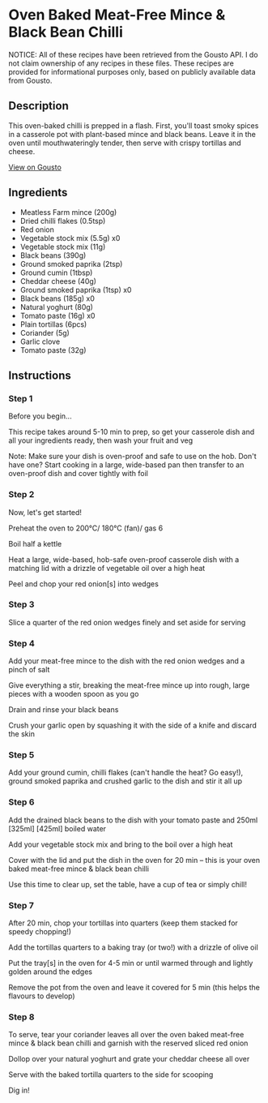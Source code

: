# Oven Baked Meat-Free Mince & Black Bean Chilli

NOTICE: All of these recipes have been retrieved from the Gousto API. I do not claim ownership of any recipes in these files. These recipes are provided for informational purposes only, based on publicly available data from Gousto.

## Description

This oven-baked chilli is prepped in a flash. First, you'll toast smoky spices in a casserole pot with plant-based mince and black beans. Leave it in the oven until mouthwateringly tender, then serve with crispy tortillas and cheese.  

[View on Gousto](https://www.gousto.co.uk/recipes/cookbook/oven-baked-meat-free-mince-black-bean-chilli)

## Ingredients

- Meatless Farm mince (200g)
- Dried chilli flakes (0.5tsp)
- Red onion
- Vegetable stock mix (5.5g) x0
- Vegetable stock mix (11g)
- Black beans (390g)
- Ground smoked paprika (2tsp)
- Ground cumin (1tbsp)
- Cheddar cheese (40g)
- Ground smoked paprika (1tsp) x0
- Black beans (185g) x0
- Natural yoghurt (80g)
- Tomato paste (16g) x0
- Plain tortillas (6pcs)
- Coriander (5g)
- Garlic clove
- Tomato paste (32g)

## Instructions


### Step 1

Before you begin...

This recipe takes around 5-10 min to prep, so get your casserole dish and all your ingredients ready, then wash your fruit and veg

Note: Make sure your dish is oven-proof and safe to use on the hob. Don't have one? Start cooking in a large, wide-based pan then transfer to an oven-proof dish and cover tightly with foil


### Step 2

Now, let's get started!

Preheat the oven to 200°C/ 180°C (fan)/ gas 6

Boil half a kettle

Heat a large, wide-based, hob-safe oven-proof casserole dish with a matching lid with a drizzle of vegetable oil over a high heat

Peel and chop your red onion[s] into wedges


### Step 3

Slice a quarter of the red onion wedges finely and set aside for serving


### Step 4

Add your meat-free mince to the dish with the red onion wedges and a pinch of salt

Give everything a stir, breaking the meat-free mince up into rough, large pieces with a wooden spoon as you go

Drain and rinse your black beans

Crush your garlic open by squashing it with the side of a knife and discard the skin


### Step 5

Add your ground cumin, chilli flakes (can't handle the heat? Go easy!), ground smoked paprika and crushed garlic to the dish and stir it all up


### Step 6

Add the drained black beans to the dish with your tomato paste and 250ml<span class="text-danger"> <span class="text-purple">[325ml]</span> [425ml] </span>boiled water

Add your vegetable stock mix and bring to the boil over a high heat

Cover with the lid and put the dish in the oven for 20 min – this is your oven baked meat-free mince & black bean chilli

Use this time to clear up, set the table, have a cup of tea or simply chill!


### Step 7

After 20 min, chop your tortillas into quarters (keep them stacked for speedy chopping!)

Add the tortillas quarters to a baking tray (or two!) with a drizzle of olive oil

Put the tray[s] in the oven for 4-5 min or until warmed through and lightly golden around the edges

Remove the pot from the oven and leave it covered for 5 min (this helps the flavours to develop)

### Step 8

To serve, tear your coriander leaves all over the oven baked meat-free mince & black bean chilli and garnish with the reserved sliced red onion

Dollop over your natural yoghurt and grate your cheddar cheese all over

Serve with the baked tortilla quarters to the side for scooping

Dig in!

